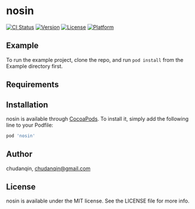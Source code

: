 # nosin

[![CI Status](https://img.shields.io/travis/chudanqin/nosin.svg?style=flat)](https://travis-ci.org/chudanqin/nosin)
[![Version](https://img.shields.io/cocoapods/v/nosin.svg?style=flat)](https://cocoapods.org/pods/nosin)
[![License](https://img.shields.io/cocoapods/l/nosin.svg?style=flat)](https://cocoapods.org/pods/nosin)
[![Platform](https://img.shields.io/cocoapods/p/nosin.svg?style=flat)](https://cocoapods.org/pods/nosin)

## Example

To run the example project, clone the repo, and run `pod install` from the Example directory first.

## Requirements

## Installation

nosin is available through [CocoaPods](https://cocoapods.org). To install
it, simply add the following line to your Podfile:

```ruby
pod 'nosin'
```

## Author

chudanqin, chudanqin@gmail.com

## License

nosin is available under the MIT license. See the LICENSE file for more info.
